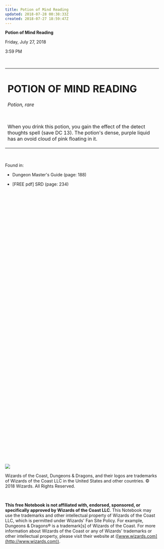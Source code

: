 ```yaml
---
title: Potion of Mind Reading
updated: 2018-07-28 00:38:33Z
created: 2018-07-27 18:59:47Z
---
```


**Potion of Mind Reading**

Friday, July 27, 2018

3:59 PM

 

<table><tbody><tr class="odd"><td><h1 id="potion-of-mind-reading"><strong>POTION OF MIND READING</strong></h1><p><em>Potion, rare</em></p><p> </p><p>When you drink this potion, you gain the effect of the detect thoughts spell (save DC 13). The potion's dense, purple liquid has an ovoid cloud of pink floating in it.</p></td></tr></tbody></table>

 

Found in:

-   Dungeon Master's Guide (page: 188)

-   \[FREE pdf\] SRD (page: 234)

##  

 

 

 

 

 

 

 

 

 

 

 

 

 

 

 

 

 

 

 

 

 

 

 

 

 

 

 

![](tmp\media\image1.png)

Wizards of the Coast, Dungeons & Dragons, and their logos are trademarks of Wizards of the Coast LLC in the United States and other countries. © 2018 Wizards. All Rights Reserved.

 

**This free Notebook is not affiliated with, endorsed, sponsored, or specifically approved by Wizards of the Coast LLC**. This Notebook may use the trademarks and other intellectual property of Wizards of the Coast LLC, which is permitted under Wizards' Fan Site Policy. For example, Dungeons & Dragons® is a trademark\[s\] of Wizards of the Coast. For more information about Wizards of the Coast or any of Wizards' trademarks or other intellectual property, please visit their website at ([www.wizards.com](http://www.wizards.com)).
